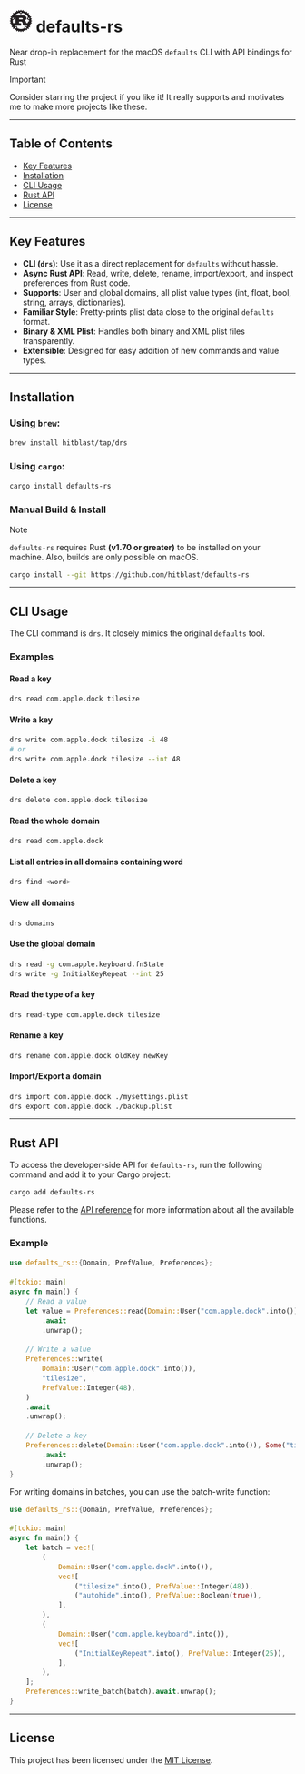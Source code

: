 # <img src="https://raw.githubusercontent.com/github/explore/80688e429a7d4ef2fca1e82350fe8e3517d3494d/topics/rust/rust.png" width="40px"> defaults-rs

Near drop-in replacement for the macOS `defaults` CLI with API bindings for Rust

> [!IMPORTANT]
> Consider starring the project if you like it! It really supports and motivates me to make more projects like these.

---

## Table of Contents

- [Key Features](#key-features)
- [Installation](#installation)
- [CLI Usage](#cli-usage)
- [Rust API](#rust-api)
- [License](#license)

---

## Key Features

- **CLI (`drs`)**: Use it as a direct replacement for `defaults` without hassle.
- **Async Rust API**: Read, write, delete, rename, import/export, and inspect preferences from Rust code.
- **Supports**: User and global domains, all plist value types (int, float, bool, string, arrays, dictionaries).
- **Familiar Style**: Pretty-prints plist data close to the original `defaults` format.
- **Binary & XML Plist**: Handles both binary and XML plist files transparently.
- **Extensible**: Designed for easy addition of new commands and value types.

---

## Installation

### Using `brew`:

```sh
brew install hitblast/tap/drs
```

### Using `cargo`:

```sh
cargo install defaults-rs
```

### Manual Build & Install

> [!NOTE]
> `defaults-rs` requires Rust **(v1.70 or greater)** to be installed on your machine. Also, builds are only possible on macOS.

```sh
cargo install --git https://github.com/hitblast/defaults-rs
```

---

## CLI Usage

The CLI command is `drs`. It closely mimics the original `defaults` tool.

### Examples

#### Read a key

```sh
drs read com.apple.dock tilesize
```

#### Write a key

```sh
drs write com.apple.dock tilesize -i 48
# or
drs write com.apple.dock tilesize --int 48
```

#### Delete a key

```sh
drs delete com.apple.dock tilesize
```

#### Read the whole domain

```sh
drs read com.apple.dock
```

#### List all entries in all domains containing word

```sh
drs find <word>
```

#### View all domains

```sh
drs domains
```

#### Use the global domain

```sh
drs read -g com.apple.keyboard.fnState
drs write -g InitialKeyRepeat --int 25
```

#### Read the type of a key

```sh
drs read-type com.apple.dock tilesize
```

#### Rename a key

```sh
drs rename com.apple.dock oldKey newKey
```

#### Import/Export a domain

```sh
drs import com.apple.dock ./mysettings.plist
drs export com.apple.dock ./backup.plist
```

---

## Rust API

To access the developer-side API for `defaults-rs`, run the following command and add it to your Cargo project:

```sh
cargo add defaults-rs
```

Please refer to the [API reference](https://hitblast.github.io/defaults-rs) for more information about all the available functions.

### Example

```rust
use defaults_rs::{Domain, PrefValue, Preferences};

#[tokio::main]
async fn main() {
    // Read a value
    let value = Preferences::read(Domain::User("com.apple.dock".into()), Some("tilesize"))
        .await
        .unwrap();

    // Write a value
    Preferences::write(
        Domain::User("com.apple.dock".into()),
        "tilesize",
        PrefValue::Integer(48),
    )
    .await
    .unwrap();

    // Delete a key
    Preferences::delete(Domain::User("com.apple.dock".into()), Some("tilesize"))
        .await
        .unwrap();
}
```

For writing domains in batches, you can use the batch-write function:

```rust
use defaults_rs::{Domain, PrefValue, Preferences};

#[tokio::main]
async fn main() {
    let batch = vec![
        (
            Domain::User("com.apple.dock".into()),
            vec![
                ("tilesize".into(), PrefValue::Integer(48)),
                ("autohide".into(), PrefValue::Boolean(true)),
            ],
        ),
        (
            Domain::User("com.apple.keyboard".into()),
            vec![
                ("InitialKeyRepeat".into(), PrefValue::Integer(25)),
            ],
        ),
    ];
    Preferences::write_batch(batch).await.unwrap();
}
```

---

## License

This project has been licensed under the [MIT License](./LICENSE).
